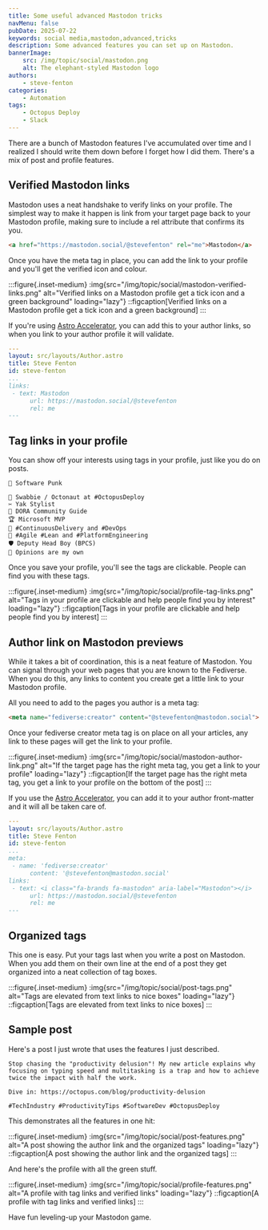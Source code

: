 ```yaml
---
title: Some useful advanced Mastodon tricks
navMenu: false
pubDate: 2025-07-22
keywords: social media,mastodon,advanced,tricks
description: Some advanced features you can set up on Mastodon.
bannerImage:
    src: /img/topic/social/mastodon.png
    alt: The elephant-styled Mastodon logo
authors:
    - steve-fenton
categories:
    - Automation
tags:
    - Octopus Deploy
    - Slack
---
```


There are a bunch of Mastodon features I've accumulated over time and I realized I should write them down before I forget how I did them. There's a mix of post and profile features.

## Verified Mastodon links

Mastodon uses a neat handshake to verify links on your profile. The simplest way to make it happen is link from your target page back to your Mastodon profile, making sure to include a rel attribute that confirms its you.

```html
<a href="https://mastodon.social/@stevefenton" rel="me">Mastodon</a>
```

Once you have the meta tag in place, you can add the link to your profile and you'll get the verified icon and colour.

:::figure{.inset-medium}
:img{src="/img/topic/social/mastodon-verified-links.png" alt="Verified links on a Mastodon profile get a tick icon and a green background" loading="lazy"}
::figcaption[Verified links on a Mastodon profile get a tick icon and a green background]
:::

If you're using [Astro Accelerator](https://astro.stevefenton.co.uk/), you can add this to your author links, so when you link to your author profile it will validate.

```yaml
---
layout: src/layouts/Author.astro
title: Steve Fenton
id: steve-fenton
...
links:
 - text: Mastodon
      url: https://mastodon.social/@stevefenton
      rel: me
---
```

## Tag links in your profile

You can show off your interests using tags in your profile, just like you do on posts.

```text
🧷 Software Punk

🐙 Swabbie / Octonaut at #OctopusDeploy
✂️ Yak Stylist
🔬 DORA Community Guide
🏆 Microsoft MVP
🔁 #ContinuousDelivery and #DevOps
👟 #Agile #Lean and #PlatformEngineering
🛡 Deputy Head Boy (BPCS)
🧠 Opinions are my own
```

Once you save your profile, you'll see the tags are clickable. People can find you with these tags.

:::figure{.inset-medium}
:img{src="/img/topic/social/profile-tag-links.png" alt="Tags in your profile are clickable and help people find you by interest" loading="lazy"}
::figcaption[Tags in your profile are clickable and help people find you by interest]
:::

## Author link on Mastodon previews

While it takes a bit of coordination, this is a neat feature of Mastodon. You can signal through your web pages that you are known to the Fediverse. When you do this, any links to content you create get a little link to your Mastodon profile.

All you need to add to the pages you author is a meta tag:

```html
<meta name="fediverse:creator" content="@stevefenton@mastodon.social">
```

Once your fediverse creator meta tag is on place on all your articles, any link to these pages will get the link to your profile.

:::figure{.inset-medium}
:img{src="/img/topic/social/mastodon-author-link.png" alt="If the target page has the right meta tag, you get a link to your profile" loading="lazy"}
::figcaption[If the target page has the right meta tag, you get a link to your profile on the bottom of the post]
:::

If you use the [Astro Accelerator](https://astro.stevefenton.co.uk/), you can add it to your author front-matter and it will all be taken care of.

```yaml
---
layout: src/layouts/Author.astro
title: Steve Fenton
id: steve-fenton
...
meta:
 - name: 'fediverse:creator'
      content: '@stevefenton@mastodon.social'
links:
 - text: <i class="fa-brands fa-mastodon" aria-label="Mastodon"></i>
      url: https://mastodon.social/@stevefenton
      rel: me
---
```

## Organized tags

This one is easy. Put your tags last when you write a post on Mastodon. When you add them on their own line at the end of a post they get organized into a neat collection of tag boxes.

:::figure{.inset-medium}
:img{src="/img/topic/social/post-tags.png" alt="Tags are elevated from text links to nice boxes" loading="lazy"}
::figcaption[Tags are elevated from text links to nice boxes]
:::

## Sample post

Here's a post I just wrote that uses the features I just described.

```text
Stop chasing the "productivity delusion"! My new article explains why focusing on typing speed and multitasking is a trap and how to achieve twice the impact with half the work.

Dive in: https://octopus.com/blog/productivity-delusion

#TechIndustry #ProductivityTips #SoftwareDev #OctopusDeploy
```

This demonstrates all the features in one hit:

:::figure{.inset-medium}
:img{src="/img/topic/social/post-features.png" alt="A post showing the author link and the organized tags" loading="lazy"}
::figcaption[A post showing the author link and the organized tags]
:::

And here's the profile with all the green stuff.

:::figure{.inset-medium}
:img{src="/img/topic/social/profile-features.png" alt="A profile with tag links and verified links" loading="lazy"}
::figcaption[A profile with tag links and verified links]
:::

Have fun leveling-up your Mastodon game.
